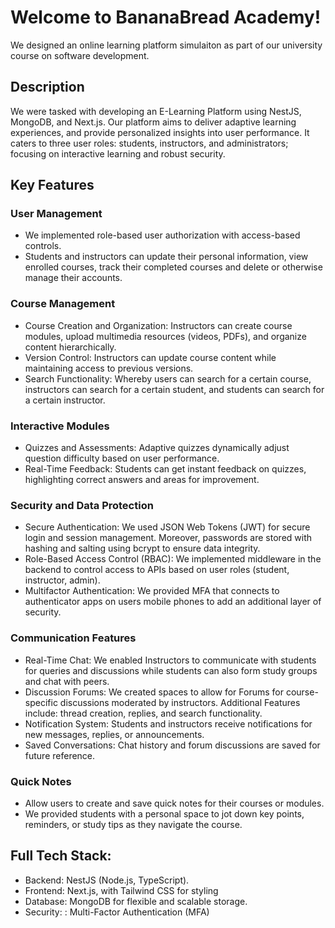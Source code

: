 # Welcome to BananaBread Academy!

We designed an online learning platform simulaiton as part of our university course on software development.

## Description

We were tasked with developing an E-Learning Platform using NestJS, MongoDB, and Next.js. Our platform aims to deliver adaptive learning experiences, and provide
personalized insights into user performance. It caters to three user roles: students, instructors, and administrators; focusing on interactive learning and robust security.

## Key Features
### User Management
* We implemented role-based user authorization with access-based controls.
* Students and instructors can update their personal information, view enrolled courses, track their completed courses and delete or otherwise manage their accounts.

### Course Management
* Course Creation and Organization: Instructors can create course modules, upload multimedia resources (videos, PDFs), and organize content hierarchically.
* Version Control: Instructors can update course content while maintaining access to previous versions.
* Search Functionality: Whereby users can search for a certain course, instructors can search for a certain student, and students can search for a certain instructor.

### Interactive Modules
* Quizzes and Assessments: Adaptive quizzes dynamically adjust question difficulty based on user performance.
* Real-Time Feedback: Students can get instant feedback on quizzes, highlighting correct answers and areas for improvement.

### Security and Data Protection
* Secure Authentication: We used JSON Web Tokens (JWT) for secure login and session management. Moreover, passwords are stored with hashing and salting using bcrypt to ensure data integrity.
* Role-Based Access Control (RBAC): We implemented middleware in the backend to control access to APIs based on user roles (student, instructor, admin).
* Multifactor Authentication: We provided MFA that connects to authenticator apps on users mobile phones to add an additional layer of security. 

### Communication Features
* Real-Time Chat: We enabled Instructors to communicate with students for queries and discussions while students can also form study groups and chat with peers.
* Discussion Forums: We created spaces to allow for Forums for course-specific discussions moderated by instructors. Additional Features include: thread creation, replies, and search functionality.
* Notification System: Students and instructors receive notifications for new messages, replies, or announcements.
* Saved Conversations: Chat history and forum discussions are saved for future reference.

### Quick Notes
* Allow users to create and save quick notes for their courses or modules.
* We provided students with a personal space to jot down key points, reminders, or study tips as they navigate the course.

## Full Tech Stack:
* Backend: NestJS (Node.js, TypeScript).
* Frontend: Next.js, with Tailwind CSS for styling 
* Database: MongoDB for flexible and scalable storage.
* Security: : Multi-Factor Authentication (MFA)

